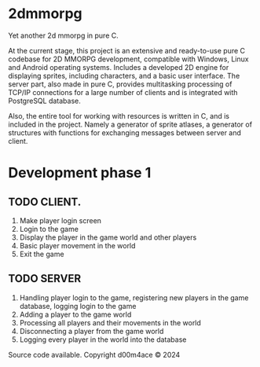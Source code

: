 # 2dmmorpg
Yet another 2d mmorpg in pure C.

At the current stage, this project is an extensive and ready-to-use pure C codebase for 2D MMORPG development, compatible with Windows, Linux and Android operating systems. Includes a developed 2D engine for displaying sprites, including characters, and a basic user interface. The server part, also made in pure C, provides multitasking processing of TCP/IP connections for a large number of clients and is integrated with PostgreSQL database. 

Also, the entire tool for working with resources is written in C,
and is included in the project. Namely a generator of sprite atlases, a generator of structures with functions for exchanging messages between server and client. 

# Development phase 1

## TODO CLIENT.
1. Make player login screen
2. Login to the game 
3. Display the player in the game world and other players
4. Basic player movement in the world
5. Exit the game

## TODO SERVER
1. Handling player login to the game, registering new players in the game database, logging login to the game
2. Adding a player to the game world
3. Processing all players and their movements in the world
4. Disconnecting a player from the game world
5. Logging every player in the world into the database

Source code available. Copyright d00m4ace © 2024